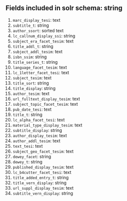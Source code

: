 ## Fields included in solr schema: string

1. `marc_display_tesi`: text
1. `subtitle_t`: string
1. `author_ssort`: sorted text
1. `lc_callnum_display_ssi`: string
1. `subject_era_facet_tesim`: text
1. `title_addl_t`: string
1. `subject_addl_tesim`: text
1. `isbn_ssim`: string
1. `title_series_t`: string
1. `language_facet_tesim`: text
1. `lc_1letter_facet_tesi`: text
1. `subject_tesim`: text
1. `title_sort`: string
1. `title_display`: string
1. `author_tesim`: text
1. `url_fulltext_display_tesim`: text
1. `subject_topic_facet_tesim`: text
1. `pub_date_tesi`: text
1. `title_t`: string
1. `lc_alpha_facet_tesi`: text
1. `material_type_display_tesim`: text
1. `subtitle_display`: string
1. `author_display_tesim`: text
1. `author_addl_tesim`: text
1. `text_tesi`: text
1. `subject_geo_facet_tesim`: text
1. `dewey_facet`: string
1. `dewey_t`: string
1. `published_display_tesim`: text
1. `lc_b4cutter_facet_tesi`: text
1. `title_added_entry_t`: string
1. `title_vern_display`: string
1. `url_suppl_display_tesim`: text
1. `subtitle_vern_display`: string